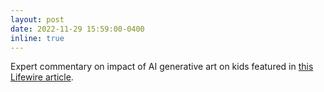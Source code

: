 ```yaml
---
layout: post
date: 2022-11-29 15:59:00-0400
inline: true
---
```


Expert commentary on impact of AI generative art on kids featured in [this Lifewire article](https://www.lifewire.com/amazons-new-ai-art-tool-can-help-kids-make-art-or-stifle-creativity-6833604).